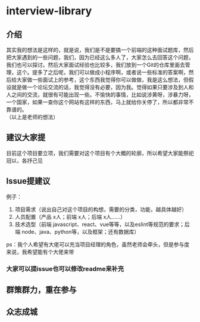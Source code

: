 # interview-library

## 介绍
其实我的想法是这样的，就是说，我们是不是要搞一个前端的这种面试题库，然后把大家遇到的一些问题，我们，因为已经这么多人了，大家怎么去回答这个问题，我们也可以探讨。然后大家面试经验也比较多，我们放到一个Git的仓库里面去管理，这个。提多了之后呢，我们可以做成小程序啊，或者说一些标准的答案啊，然后给大家做一些面试上的参考，这个东西我觉得你可以做做，我是这么想法，但假设就是做一个论坛交流的话，我觉得没有必要，因为我。觉得如果只要涉及到人和人之间的交流，就很有可能出现一些。不愉快的事情，比如说涉黄呀，涉暴力呀，一个国家，如果一查你这个网站有这样的东西，马上就给你关停了，所以都非常不靠谱的。  
（以上是老师的想法）

## 建议大家提

目前这个项目要立项，我们需要对这个项目有个大概的轮廓，所以希望大家能祭祀冠以，各抒己见  


## Issue提建议
例子：  

1. 项目需求（说出自己对这个项目的构想，需要的分类，功能，越具体越好）
2. 人员配置（产品 x人；前端 x人；后端 x人……）
3. 技术选型（前端 javascript、react、vue等等，以及eslint等规范的要求；后端 node、java、python等，以及框架；还有数据库）

ps：我个人希望有大佬可以充当项目经理的角色，虽然老师会牵头，但是参与度来说，我希望能有个大佬来带

### 大家可以提issue也可以修改readme来补充

## 群策群力，重在参与
## 众志成城